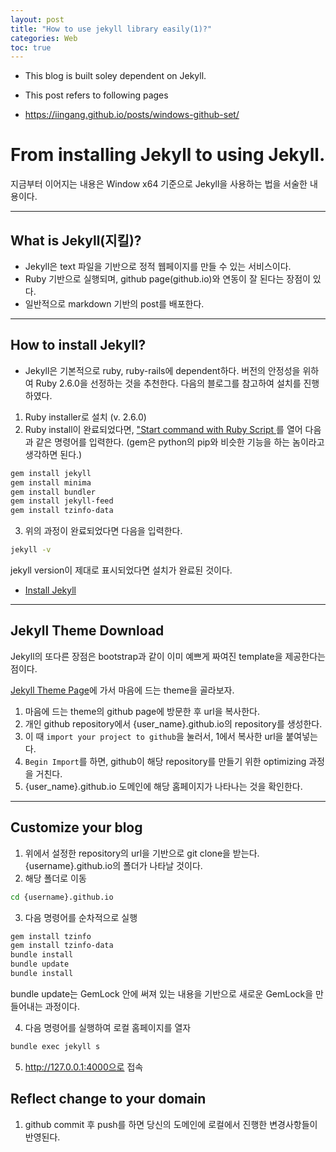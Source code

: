 ```yaml
---
layout: post
title: "How to use jekyll library easily(1)?"
categories: Web
toc: true
---
```


* This blog is built soley dependent on Jekyll.

* This post refers to following pages
- <https://iingang.github.io/posts/windows-github-set/>

# From installing Jekyll to using Jekyll.
지금부터 이어지는 내용은 Window x64 기준으로 Jekyll을 사용하는 법을 서술한 내용이다.

***
## What is Jekyll(지킬)?
- Jekyll은 text 파일을 기반으로 정적 웹페이지를 만들 수 있는 서비스이다.
- Ruby 기반으로 실행되며, github page(github.io)와 연동이 잘 된다는 장점이 있다.
- 일반적으로 markdown 기반의 post를 배포한다.

***
## How to install Jekyll?
- Jekyll은 기본적으로 ruby, ruby-rails에 dependent하다. 버전의 안정성을 위하여 Ruby 2.6.0을 선정하는 것을 추천한다. 다음의 블로그를 참고하여 설치를 진행하였다.

1. Ruby installer로 설치 (v. 2.6.0)
2. Ruby install이 완료되었다면, <u> "Start command with Ruby Script </u> 를 열어 다음과 같은 명령어를 입력한다.
(gem은 python의 pip와 비슷한 기능을 하는 놈이라고 생각하면 된다.)

```Bash
gem install jekyll
gem install minima
gem install bundler
gem install jekyll-feed
gem install tzinfo-data
```

3. 위의 과정이 완료되었다면 다음을 입력한다.
```Bash
jekyll -v
```
jekyll version이 제대로 표시되었다면 설치가 완료된 것이다.

- [Install Jekyll](https://shryu8902.github.io/jekyll/jekyll-on-windows/)

***

## Jekyll Theme Download

Jekyll의 또다른 장점은 
bootstrap과 같이 이미 예쁘게 짜여진 template을 제공한다는 점이다.

[Jekyll Theme Page](http://jekyllthemes.org/)에 가서 마음에 드는 theme을 골라보자.

1. 마음에 드는 theme의 github page에 방문한 후 url을 복사한다.
2. 개인 github repository에서 {user_name}.github.io의 repository를 생성한다.
3. 이 때 `import your project to github`을 눌러서, 1에서 복사한 url을 붙여넣는다.
4. `Begin Import`를 하면, github이 해당 repository를 만들기 위한 optimizing 과정을 거친다.
5. {user_name}.github.io 도메인에 해당 홈페이지가 나타나는 것을 확인한다.
***

## Customize your blog 
1. 위에서 설정한 repository의 url을 기반으로 git clone을 받는다. 
{username}.github.io의 폴더가 나타날 것이다.
2. 해당 폴더로 이동
```Bash
cd {username}.github.io
```
3. 다음 명령어를 순차적으로 실행
```Bash
gem install tzinfo
gem install tzinfo-data
bundle install
bundle update
bundle install
```

bundle update는 GemLock 안에 써져 있는 내용을 기반으로 새로운 GemLock을 만들어내는 과정이다.

4. 다음 명령어를 실행하여 로컬 홈페이지를 열자
```Bash
bundle exec jekyll s
```

5. http://127.0.0.1:4000으로 접속

## Reflect change to your domain

1. github commit 후 push를 하면 당신의 도메인에 로컬에서 진행한 변경사항들이 반영된다.